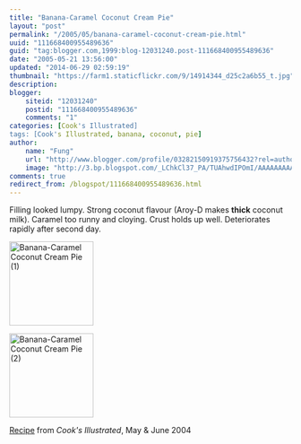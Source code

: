 ```yaml
---
title: "Banana-Caramel Coconut Cream Pie"
layout: "post"
permalink: "/2005/05/banana-caramel-coconut-cream-pie.html"
uuid: "111668400955489636"
guid: "tag:blogger.com,1999:blog-12031240.post-111668400955489636"
date: "2005-05-21 13:56:00"
updated: "2014-06-29 02:59:19"
thumbnail: "https://farm1.staticflickr.com/9/14914344_d25c2a6b55_t.jpg"
description: 
blogger:
    siteid: "12031240"
    postid: "111668400955489636"
    comments: "1"
categories: [Cook's Illustrated]
tags: [Cook's Illustrated, banana, coconut, pie]
author: 
    name: "Fung"
    url: "http://www.blogger.com/profile/03282150919375756432?rel=author"
    image: "http://3.bp.blogspot.com/_LChkCl37_PA/TUAhwdIPOmI/AAAAAAAAAQM/Yd6zWOJgSj4/s1600/5359768247_a1f76bf1d5_z.jpg"
comments: true
redirect_from: /blogspot/111668400955489636.html
---
```


Filling looked lumpy. Strong coconut flavour (Aroy-D makes <span style="font-weight: bold;">thick</span> coconut milk). Caramel too runny and cloying. Crust holds up well. Deteriorates rapidly after second day.

<a href="https://www.flickr.com/photos/gnuf/14914344" title="Banana-Caramel Coconut Cream Pie (1) by Eric Fung, on Flickr"><img src="https://farm1.staticflickr.com/9/14914344_d25c2a6b55_q.jpg" width="150" height="150" alt="Banana-Caramel Coconut Cream Pie (1)"></a>

<a href="https://www.flickr.com/photos/gnuf/14914361" title="Banana-Caramel Coconut Cream Pie (2) by Eric Fung, on Flickr"><img src="https://farm1.staticflickr.com/13/14914361_c701895ef8_q.jpg" width="150" height="150" alt="Banana-Caramel Coconut Cream Pie (2)"></a>

<a href="http://www.tikiroom.com/tikicentral/bb/viewtopic.php?topic=11483&forum=10">Recipe</a> from <span style="font-style: italic;">Cook's Illustrated</span>, May &amp; June 2004

